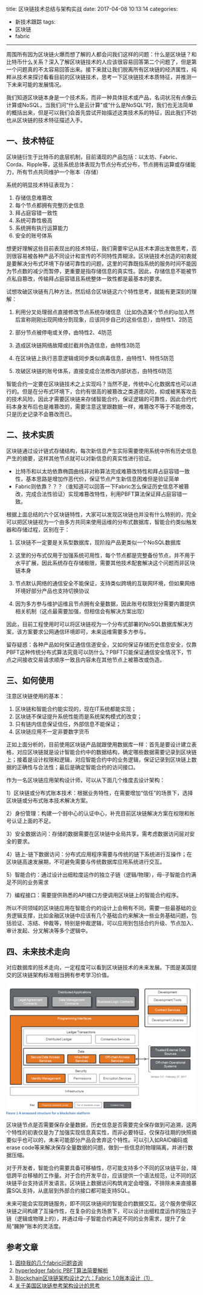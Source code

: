 title: 区块链技术总结与架构实战
date: 2017-04-08 10:13:14
categories:
- 新技术跟踪
  tags:
- 区块链
- fabric
----
周围所有因为区块链火爆而想了解的人都会问我们这样的问题：什么是区块链？和比特币什么关系？深入了解区块链技术的人应该很容易回答第二个问题了，但是第一个问题真的不太容易回答出来。接下来就让我们脱离所有区块链的经济属性，纯粹从技术来探讨看看目前的区块链技术，思考一下区块链技术本质特征，并推测一下未来可能的发展情况。

我们知道区块链本身是一个技术系，而非一种具体技术或产品，名词状况有点像云计算或NoSQL，当我们问“什么是云计算”或“什么是NoSQL”时，我们也无法简单的概括出来，但是可以我们会首先尝试开始描述这类技术系的特征，因此我们不妨也从区块链的技术特征描述入手。

## 一、技术特征

区块链衍生于比特币的底层机制，目前涌现的产品包括：以太坊、Fabric、Corda、Ripple等，这些系统总体表现为节点分布式分布，节点拥有运算或存储能力，所有节点共同维护一个账本（存储）

系统的明显技术特征表现为：

1. 存储信息难篡改
2. 每个节点都拥有完整历史信息
3. 拜占庭容错一致性 
4. 系统可靠性极高
5. 系统拥有执行运算能力
6. 安全的账号体系

想更好理解这些目前表现出的技术特征，我们需要牢记从技术本源出发做思考，否则很容易被各种产品不同设计和宣传的不同特性弄糊涂。区块链技术创造的初衷就是要解决分布式环境下存储可靠性的问题，这里的可靠既指系统的服务时间不能因为节点数的减少而暂停，更重要是指存储信息的真实性。因此，存储信息不能被节点私自篡改，传输拜占庭容错且系统整体一致性都是最基本的要求。

试想攻破区块链有几种方法，然后结合区块链这六个特性思考，就能有更深刻的理解：

1. 利用分叉处理弱点直接修改节点系统存储信息（比如伪造某个节点的ip加入然后宣称刚刚出现网络分割现象，应该同步自己的这些信息），由特性1、2防范

2. 部分节点被停电或关停，由特性2、4防范

3. 造成区块链网络故障或拦截并伪造信息，由特性3防范

4. 在区块链上执行恶意逻辑或同步类似病毒信息，由特性1、特性5防范

5. 攻破区块链的账号体系，直接变成合法修改内部状态，由特性6防范

智能合约一定要在区块链技术之上实现吗？当然不是，传统中心化数据库也可以进行的。但是在分布式环境下，合约有很高的被篡改之类道德风险，抑或被黑客攻击的技术风险，因此才需要区块链来存储智能合约，保证逻辑的可靠性，因此合约代码本身发布后也是难篡改的，需要注意这里跟数据一样，难篡改不等于不能修改，只是历史记录不会篡改而已。

## 二、技术实质

区块链通过设计链式存储结构，每次新信息产生实际需要使用系统中所有历史信息产生的摘要，这样其他节点就可以对新信息的真实性进行验证。

- 比特币和以太坊依靠椭圆曲线非对称算法完成难篡改特性和拜占庭容错一致性，基本思路是增加作恶代价，保证节点产生新信息困难但是验证简单
- Fabric则依靠？？？（谁知道可以回答一下Fabric怎么保证历史信息不被篡改，完成合法性验证）实现难篡改特性，利用PBFT算法保证拜占庭容错一致。

根据上面总结的六个区块链特性，大家可以发现区块链也并没有什么特别的，完全可以把区块链视为一个由多方共同来使用运维的分布式数据库，智能合约类似触发器和存储过程，区别在于：

1. 区块链不一定要是关系型数据库，现阶段产品更类似一个NoSQL数据库

2. 这里的分布式仅用于加强系统可用性，每个节点都是完整备份节点，并不用于水平扩展，因此系统存在存储极限，需要其他技术配套解决这个问题而非区块链本身

3. 节点默认网络的通信安全不能保证，支持类似跨境的互联网环境，但如果网络环境好部分产品也支持切换协议

4. 因为多方参与维护运维且节点拥有全量数据，因此账号权限划分需要内置提供相关机制（这点最需要加强，但相信会有解决方案出现）

因此，目前工程使用时可以将区块链视为一个分布式部署的NoSQL数据库解决方案，该方案要求公网通信环境即可，未来运维需要多方参与。

留存疑惑：各种产品如何保证通信信道安全，又如何保证存储历史信息安全，仅靠PBFT这种传统分布式算法究竟可以防什么？PBFT只能保证通信安全情况下，节点之间接收交易请求顺序一致且内容未在其他节点上被篡改或伪造。

## 三、如何使用

注意区块链使用的基本：

1. 区块链和智能合约能实现的，现在IT系统都能实现；
2. 区块链不保证提升系统性能而是系统架构模式的改变；
3. 只有链内信息保证信任，外部信息不能保证；
4. 区块链应用不一定非要数字货币

正如上面分析的，目前使用区块链产品就跟使用数据库一样：首先是要设计建立表格，对应区块链就是设计智能合约中的数据结构，确定哪些数据需要记录到区块链上；接着是设计权限和逻辑，对应智能合约中的业务逻辑，保证记录到区块链上数据的正确性与合法性；最后是确定智能合约的访问接口。

作为一名区块链应用架构设计师，可以从下面几个维度去设计架构：

1）区块链或分布式账本技术：根据业务特性，在需要增加“信任”的场景下，选择区块链或分布式账本技术解决方案。

2）身份管理：构建一个弱中心的认证中心，补充目前区块链解决方案在权限和账号认证上面的不足。

3）安全数据访问：存储的数据需要在区块链中全局共享，需考虑数据访问层对安全的要求。

4）链上-链下数据访问：分布式应用程序需要与传统的链下系统进行互操作；在区块链高速发展期，不可避免需要与传统数据库应用系统进行交互。

5）智能合约：通过设计出细粒度运作的独立子链（逻辑/物理），母-子智能合约满足不同的业务需求

7）编程接口：需要提供熟悉的API接口方便调用区块链上的智能合约程序。

所以不同领域的区块链应用在智能合约的设计上会稍有不同，需要一些最基础的业务逻辑支撑，比如金融区块链中应该有几个基础合约来解决一些业务基础问题，包括验证、冻结、仲裁等，特别是仲裁逻辑，可以应用到包括合约升级、节点加入、审计发起、分叉解决等多个逻辑中。

## 四、未来技术走向

对应数据库的技术走向，一定程度可以看到区块链技术的未来发展。下图是美国提交的区块链架构标准相当拥有参考学习价值。

![v2-35ea51e1503662e7470a8a3558d29732_b](/images/v2-35ea51e1503662e7470a8a3558d29732_b.png)

区块链节点是否需要保存全量数据，历史信息是否需要完全保存做到可追溯，这两个特性的初衷仅是为了加强实现信息真实性，而非必要特征，仅保存往期的快照摘要似乎也可以的，未来可能部分产品会舍弃这个特性。可以引入如RAID编码或erase code等来解决保存全量数据的问题，做到一些信息的物理隔离，并进行数据压缩。

对于开发者，智能合约需要具备可移植性，尽可能支持多个不同的区块链平台，降低跨平台移植的工作量。对于合约开发平台，应该提供一个语法规范，让不同的区块链平台支持该开发语言。区块链上数据访问构筑肯定会增强，不排除未来直接暴露SQL支持，从底层到外部合约接口都可能支持SQL。

未来可能会实现跨链服务，即不同区块链间的智能合约数据交互。这个服务使得区块链之间构建了互操作性，在复杂的业务场景下，可以设计出细粒度运作的独立子链（逻辑或物理上的），并通过母-子智能合约满足不同的业务需求，提升了全局“臃肿”账本的灵活度。

## 参考文章

1. [困挠我的几个fabric问题咨询](http://www.aixchina.net/Question/223043-1362503)
2. [hyperledger fabric PBFT算法简要解析](http://blog.csdn.net/landai2011/article/details/52650682)
3. [Blockchain区块链架构设计之六：Fabric 1.0账本设计（1）](https://zhuanlan.zhihu.com/p/25119939)
4. [关于美国区块链参考架构设计的思考](https://zhuanlan.zhihu.com/p/26245232)





